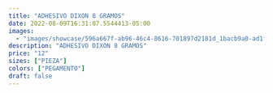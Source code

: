 ```yaml
---
title: "ADHESIVO DIXON 8 GRAMOS"
date: 2022-08-09T16:31:07.5544413-05:00
images:
  - "images/showcase/596a667f-ab96-46c4-8616-701897d2181d_1bacb9a0-ad1f-4a3b-8f1d-3c57a09cad63.webp"
description: "ADHESIVO DIXON 8 GRAMOS"
price: "12"
sizes: ["PIEZA"]
colors: ["PEGAMENTO"]
draft: false
---
```

